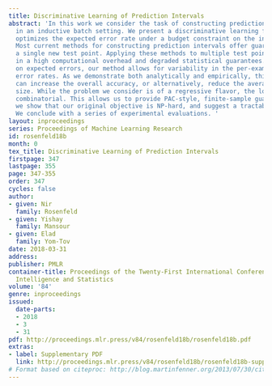 ```yaml
---
title: Discriminative Learning of Prediction Intervals
abstract: 'In this work we consider the task of constructing prediction intervals
  in an inductive batch setting. We present a discriminative learning framework which
  optimizes the expected error rate under a budget constraint on the interval sizes.
  Most current methods for constructing prediction intervals offer guarantees for
  a single new test point. Applying these methods to multiple test points can result
  in a high computational overhead and degraded statistical guarantees. By focusing
  on expected errors, our method allows for variability in the per-example conditional
  error rates. As we demonstrate both analytically and empirically, this flexibility
  can increase the overall accuracy, or alternatively, reduce the average interval
  size. While the problem we consider is of a regressive flavor, the loss we use is
  combinatorial. This allows us to provide PAC-style, finite-sample guarantees. Computationally,
  we show that our original objective is NP-hard, and suggest a tractable convex surrogate.
  We conclude with a series of experimental evaluations. '
layout: inproceedings
series: Proceedings of Machine Learning Research
id: rosenfeld18b
month: 0
tex_title: Discriminative Learning of Prediction Intervals
firstpage: 347
lastpage: 355
page: 347-355
order: 347
cycles: false
author:
- given: Nir
  family: Rosenfeld
- given: Yishay
  family: Mansour
- given: Elad
  family: Yom-Tov
date: 2018-03-31
address: 
publisher: PMLR
container-title: Proceedings of the Twenty-First International Conference on Artficial
  Intelligence and Statistics
volume: '84'
genre: inproceedings
issued:
  date-parts:
  - 2018
  - 3
  - 31
pdf: http://proceedings.mlr.press/v84/rosenfeld18b/rosenfeld18b.pdf
extras:
- label: Supplementary PDF
  link: http://proceedings.mlr.press/v84/rosenfeld18b/rosenfeld18b-supp.pdf
# Format based on citeproc: http://blog.martinfenner.org/2013/07/30/citeproc-yaml-for-bibliographies/
---
```

